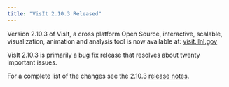 ```yaml
---
title: "VisIt 2.10.3 Released"
---
```


Version 2.10.3 of VisIt, a cross platform Open Source, interactive, scalable, visualization, animation and analysis tool is now available at: [visit.llnl.gov](https://visit.llnl.gov/)

VisIt 2.10.3 is primarily a bug fix release that resolves about twenty important issues.

For a complete list of the changes see the 2.10.3 [release notes](https://wci.llnl.gov/simulation/computer-codes/visit/releases/release-notes-2.10.3).
